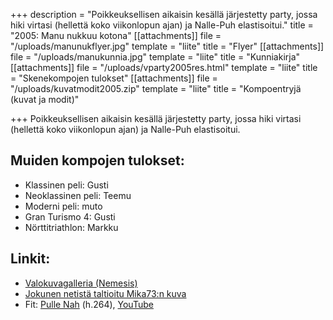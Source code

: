 +++
description = "Poikkeuksellisen aikaisin kesällä järjestetty party, jossa hiki virtasi (hellettä koko viikonlopun ajan) ja Nalle-Puh elastisoitui."
title = "2005: Manu nukkuu kotona"
[[attachments]]
file = "/uploads/manunukflyer.jpg"
template = "liite"
title = "Flyer"
[[attachments]]
file = "/uploads/manukunnia.jpg"
template = "liite"
title = "Kunniakirja"
[[attachments]]
file = "/uploads/vparty2005res.html"
template = "liite"
title = "Skenekompojen tulokset"
[[attachments]]
file = "/uploads/kuvatmodit2005.zip"
template = "liite"
title = "Kompoentryjä (kuvat ja modit)"

+++
Poikkeuksellisen aikaisin kesällä järjestetty party, jossa hiki virtasi (hellettä koko viikonlopun ajan) ja Nalle-Puh elastisoitui.

## Muiden kompojen tulokset:

* Klassinen peli: Gusti
* Neoklassinen peli: Teemu
* Moderni peli: muto
* Gran Turismo 4: Gusti
* Nörttitriathlon: Markku

## Linkit:

* [Valokuvagalleria (Nemesis)](http://koti.mbnet.fi/teemuahl/peijaiset_2005.htm "teemun kuvagalleria")
* [Jokunen netistä taltioitu Mika73:n kuva](http://ftp.kameli.net/pub/vammalaparty/photos-2005/mika73/)
* Fit: [Pulle Nah](http://www.kameli.net/\~marq/pullenah.mp4) (h.264), [YouTube](http://www.youtube.com/watch?v=L8N68mbb78g)